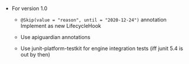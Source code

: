- For version 1.0

  - `@Skip(value = "reason", until = "2020-12-24")` annotation
    Implement as new LifecycleHook

  - Use apiguardian annotations

  - Use junit-platform-testkit for engine integration tests
    (iff junit 5.4 is out by then)